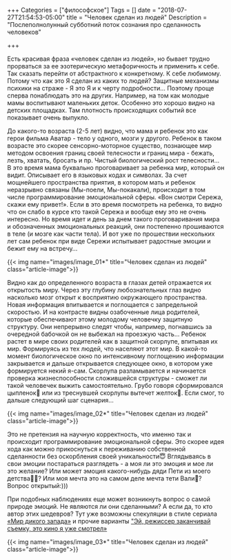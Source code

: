 +++
Categories = ["философское"]
Tags = []
date = "2018-07-27T21:54:53-05:00"
title = "Человек сделан из людей"
Description = "Послеполнолунный субботний поток сознания про сделанность человеков"

+++

Есть красивая фраза «человек сделан из людей», но бывает трудно прорваться за ее эзотерическую метафоричность и применить к себе. 
Так сказать перейти от абстрактного к конкретному. К себе любимому. Потому что как это Я сделан из каких то людей? 
Защитные механизмы психики на страже - Я это Я и к черту подробности… Поэтому проще сперва понаблюдать это на других. 
Например, на том как молодые мамы воспитывают маленьких деток. Особенно это хорошо видно на детских площадках. 
Там плотность происходящих событий все показывает очень выпукло. 

До какого-то возраста (2-5 лет) видно, что мама и ребенок это как герои фильма Аватар - тело у одного, мозги у другого. 
Ребенок в таком возрасте это скорее сенсорно-моторное существо, познающее мир методом освоения границ своей телесности и границ мира - бежать, 
лезть, хватать, бросать и пр. Чистый биологический рост телесности… В это время мама буквально проговаривает за ребенка мир, который он видит. 
Описывает его в языковых кодах и символах. За счет мощнейшего пространства приятия, в котором мать и ребенок неразрывно связаны 
(Мы-поели, Мы-покакали), происходит в том числе программирование эмоциональной сферы. «Вон смотри Сережа, скажи ему привет!». 
Если в это время посмотреть на ребенка, то видно что он слабо в курсе кто такой Сережа и вообще ему это не очень интересно. 
Но время идет и день за днем такого проговаривания мира и обозначенных эмоциональных реакций, они постепенно прошиваются в теле 
(и мозге как части тела). И вот уже по прошествии нескольких лет сам ребенок при виде Сережи испытывает радостные эмоции 
и бежит ему на встречу… 

{{< img name="images/image_01*" title="Человек сделан из людей" class="article-image">}}

Видно как до определенного возраста в глазах детей отражается их открытость миру. Через эту глубину любознательных глаз видно 
насколько мозг открыт к восприятию окружающего пространства. Новая информация впитывается и поглощается с запредельной скоростью. 
И на контрасте видны озабоченные лица родителей, которые обеспечивают этому молодому человечку  защитную структуру. 
Они непрерывно следят чтобы, например, погнавшись за очередной бабочкой он не выбежал на проезжую часть... 
Ребенок растет в мире своих родителей как в защитной скорлупе, впитывая их мир. Формируясь из тех людей, что населяют этот мир. 
В какой-то момент биологическое окно по интенсивному поглощению информации закрывается и дальше открывается следующее окно, 
в котором уже формируется некий я-сам. Скорлупа разламывается и начинается проверка жизнеспособности сложившейся структуры - 
сможет ли такой человечек выжить самостоятельно. Грубо говоря сформировался цыпленок🐣 или из треснувшей скорлупы вытечет желток🍳. 
Если смог, то дальше следующий шаг сценария... 

{{< img name="images/image_02*" title="Человек сделан из людей" class="article-image">}}

Это не претензия на научную корректность, что именно так и происходит программирование эмоциональной сферы. Это скорее идея хода как 
можно прикоснуться к переживанию собственной сделанности без оскорбления своей уникальности😇
Вглядываясь в свои эмоции постараться разглядеть - а моя ли это эмоция и мое ли это желание? 
Или может эмоция какого-нибудь дяди Пети из моего детства👩‍🚒? Или моя мечта это на самом деле мечта тети Вали👸? Вопрос открытый:)))

При подобных наблюдениях еще может возникнуть вопрос о самой природе эмоций. Не являются ли они сделанными? 
А если да, то кто автор этих шедевров? Тут уже возможны спекуляции в стиле сериала <a href="https://www.kinopoisk.ru/film/195523/" target="_blank">«Мир дикого запада»</a>
и прочие варианты <a href="https://www.youtube.com/watch?v=I42-CayHVnA" target="_blank">"Эй, режиссер заканчивай съемку, это кино я уже смотрел»</a>

{{< img name="images/image_03*" title="Человек сделан из людей" class="article-image">}}

